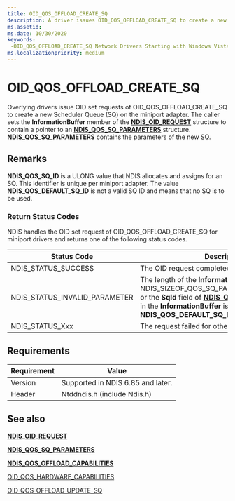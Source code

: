 ```yaml
---
title: OID_QOS_OFFLOAD_CREATE_SQ
description: A driver issues OID_QOS_OFFLOAD_CREATE_SQ to create a new Scheduler Queue (SQ) on the miniport adapter
ms.assetid:
ms.date: 10/30/2020
keywords: 
 -OID_QOS_OFFLOAD_CREATE_SQ Network Drivers Starting with Windows Vista
ms.localizationpriority: medium
---
```


# OID_QOS_OFFLOAD_CREATE_SQ

Overlying drivers issue OID set requests of OID_QOS_OFFLOAD_CREATE_SQ to create a new Scheduler Queue (SQ) on the miniport adapter. The caller sets the **InformationBuffer** member of the [**NDIS_OID_REQUEST**](/windows-hardware/drivers/ddi/oidrequest/ns-oidrequest-ndis_oid_request) structure to contain a pointer to an [**NDIS_QOS_SQ_PARAMETERS**](/windows-hardware/drivers/ddi/ntddndis/ns-ntddndis-ndis_qos_sq_parameters) structure. **NDIS_QOS_SQ_PARAMETERS** contains the parameters of the new SQ.

## Remarks

**NDIS_QOS_SQ_ID** is a ULONG value that NDIS allocates and assigns for an SQ. This identifier is unique per miniport adapter. The value **NDIS_QOS_DEFAULT_SQ_ID** is not a valid SQ ID and means that no SQ is to be used.

### Return Status Codes

NDIS handles the OID set request of OID_QOS_OFFLOAD_CREATE_SQ for miniport drivers and returns one of the following status codes.

|Status Code|Description|
|--- |--- |
|NDIS_STATUS_SUCCESS|The OID request completed successfully.|
|NDIS_STATUS_INVALID_PARAMETER|The length of the **InformationBuffer** is less than NDIS_SIZEOF_QOS_SQ_PARAMETERS_REVISION_1 or the **SqId** field of [**NDIS_QOS_SQ_PARAMETERS**](/windows-hardware/drivers/ddi/ntddndis/ns-ntddndis-ndis_qos_sq_parameters) in the **InformationBuffer** is **NDIS_QOS_DEFAULT_SQ_ID**. |
|NDIS_STATUS_Xxx|The request failed for other reasons.|

 

## Requirements

|Requirement|Value|
|--- |--- |
|Version|Supported in NDIS 6.85 and later.|
|Header|Ntddndis.h (include Ndis.h)|

## See also

[**NDIS\_OID\_REQUEST**](/windows-hardware/drivers/ddi/oidrequest/ns-oidrequest-ndis_oid_request)

[**NDIS_QOS_SQ_PARAMETERS**](/windows-hardware/drivers/ddi/ntddndis/ns-ntddndis-ndis_qos_sq_parameters)

[**NDIS_QOS_OFFLOAD_CAPABILITIES**](/windows-hardware/drivers/ddi/ntddndis/ns-ntddndis-ndis_qos_offload_capabilities)

[OID_QOS_HARDWARE_CAPABILITIES](oid-qos-hardware-capabilities.md)

[OID_QOS_OFFLOAD_UPDATE_SQ](oid-qos-offload-update-sq.md)

 
